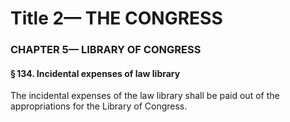 
# Title 2— THE CONGRESS
### CHAPTER 5— LIBRARY OF CONGRESS
#### § 134. Incidental expenses of law library

The incidental expenses of the law library shall be paid out of the appropriations for the Library of Congress.
